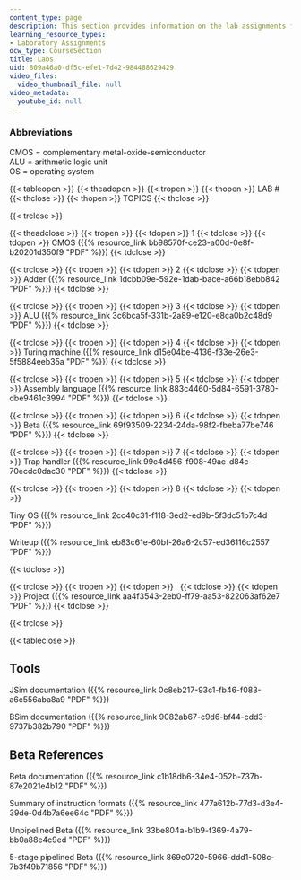 ```yaml
---
content_type: page
description: This section provides information on the lab assignments for the course.
learning_resource_types:
- Laboratory Assignments
ocw_type: CourseSection
title: Labs
uid: 809a46a0-df5c-efe1-7d42-984488629429
video_files:
  video_thumbnail_file: null
video_metadata:
  youtube_id: null
---
```


### Abbreviations

CMOS = complementary metal-oxide-semiconductor  
ALU = arithmetic logic unit  
OS = operating system

{{< tableopen >}}
{{< theadopen >}}
{{< tropen >}}
{{< thopen >}}
LAB #
{{< thclose >}}
{{< thopen >}}
TOPICS
{{< thclose >}}

{{< trclose >}}

{{< theadclose >}}
{{< tropen >}}
{{< tdopen >}}
1
{{< tdclose >}}
{{< tdopen >}}
CMOS ({{% resource_link bb98570f-ce23-a00d-0e8f-b20201d350f9 "PDF" %}})
{{< tdclose >}}

{{< trclose >}}
{{< tropen >}}
{{< tdopen >}}
2
{{< tdclose >}}
{{< tdopen >}}
Adder ({{% resource_link 1dcbb09e-592e-1dab-bace-a66b18ebb842 "PDF" %}})
{{< tdclose >}}

{{< trclose >}}
{{< tropen >}}
{{< tdopen >}}
3
{{< tdclose >}}
{{< tdopen >}}
ALU ({{% resource_link 3c6bca5f-331b-2a89-e120-e8ca0b2c48d9 "PDF" %}})
{{< tdclose >}}

{{< trclose >}}
{{< tropen >}}
{{< tdopen >}}
4
{{< tdclose >}}
{{< tdopen >}}
Turing machine ({{% resource_link d15e04be-4136-f33e-26e3-5f5884eeb35a "PDF" %}})
{{< tdclose >}}

{{< trclose >}}
{{< tropen >}}
{{< tdopen >}}
5
{{< tdclose >}}
{{< tdopen >}}
Assembly language ({{% resource_link 883c4460-5d84-6591-3780-dbe9461c3994 "PDF" %}})
{{< tdclose >}}

{{< trclose >}}
{{< tropen >}}
{{< tdopen >}}
6
{{< tdclose >}}
{{< tdopen >}}
Beta ({{% resource_link 69f93509-2234-24da-98f2-fbeba77be746 "PDF" %}})
{{< tdclose >}}

{{< trclose >}}
{{< tropen >}}
{{< tdopen >}}
7
{{< tdclose >}}
{{< tdopen >}}
Trap handler ({{% resource_link 99c4d456-f908-49ac-d84c-70ecdc0dac30 "PDF" %}})
{{< tdclose >}}

{{< trclose >}}
{{< tropen >}}
{{< tdopen >}}
8
{{< tdclose >}}
{{< tdopen >}}


Tiny OS ({{% resource_link 2cc40c31-f118-3ed2-ed9b-5f3dc51b7c4d "PDF" %}})

Writeup ({{% resource_link eb83c61e-60bf-26a6-2c57-ed36116c2557 "PDF" %}})


{{< tdclose >}}

{{< trclose >}}
{{< tropen >}}
{{< tdopen >}}
 
{{< tdclose >}}
{{< tdopen >}}
Project ({{% resource_link aa4f3543-2eb0-ff79-aa53-822063af62e7 "PDF" %}})
{{< tdclose >}}

{{< trclose >}}

{{< tableclose >}}

Tools
-----

JSim documentation ({{% resource_link 0c8eb217-93c1-fb46-f083-a6c556aba8a9 "PDF" %}})

BSim documentation ({{% resource_link 9082ab67-c9d6-bf44-cdd3-9737b382b790 "PDF" %}})

Beta References
---------------

Beta documentation ({{% resource_link c1b18db6-34e4-052b-737b-87e2021e4b12 "PDF" %}})

Summary of instruction formats ({{% resource_link 477a612b-77d3-d3e4-39de-0d4b7a6ee64c "PDF" %}})

Unpipelined Beta ({{% resource_link 33be804a-b1b9-f369-4a79-bb0a88e4c9ed "PDF" %}})

5-stage pipelined Beta ({{% resource_link 869c0720-5966-ddd1-508c-7b3f49b71856 "PDF" %}})